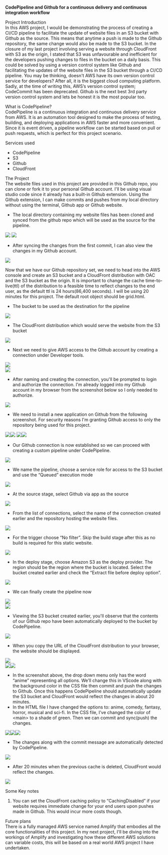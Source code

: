 **CodePipeline and Github for a continuous delivery and continuous integration workflow**

Project Introduction  
In this AWS project, I would be demonstrating the process of creating a CI/CD pipeline to facilitate the update of website files in an S3 bucket with Github as the source. This means that anytime a push is made to the Github repository, the same change would also be made to the S3 bucket. In the closure of my last project involving serving a website through CloudFront with S3 as the origin, I stated that S3 was unfavourable and inefficient for the developers pushing changes to files in the bucket on a daily basis. This could be solved by using a version control system like Github and facilitating the updates of the website files in the S3 bucket through a CI/CD pipeline. You may be thinking, doesn't AWS have its own version control service for developers? After all, it is the biggest cloud computing platform. Sadly, at the time of writing this, AWS’s version control system; CodeCommit has been deprecated. Github is the next best 3rd party version control system and lets be honest it is the most popular too.

What is CodePipeline?  
CodePipeline is a continuous integration and continuous delivery service from AWS. It is an automation tool designed to make the process of testing, building, and deploying applications in AWS faster and more convenient. Since it is event driven, a pipeline workflow can be started based on pull or push requests, which is perfect for this project scenario.

Services used
- CodePipeline
- S3
- Github
- CloudFront

The Project  
The website files used in this project are provided in this Github repo, you can clone or fork it to your personal Github account. I'll be using visual studio code since it already has a built-in Github extension. Using the Github extension, I can make commits and pushes from my local directory without using the terminal, Github app or Github website.

- The local directory containing my website files has been cloned and synced from the github repo which will be used as the source for the pipeline.

![](./images/image18.png)
![](./images/image7.png)

- After syncing the changes from the first commit, I can also view the changes in my Github account.

![](./images/image22.png)

Now that we have our Github repository set, we need to head into the AWS console and create an S3 bucket and a CloudFront distribution with OAC and the S3 bucket as the origin. It is important to change the cache time-to-live(ttl) of the distribution to a feasible time to reflect changes to the end user, as the default ttl is 24 hours(86,400 seconds). I will be using 20 minutes for this project. The default root object should be grid.html.

- The bucket to be used as the destination for the pipeline

![](./images/image15.png)

- The CloudFront distribution which would serve the website from the S3 bucket

![](./images/image25.png)

- Next we need to give AWS access to the Github account by creating a connection under Developer tools.

![](./images/image3.png)  
![](./images/image2.png)

- After naming and creating the connection, you'll be prompted to login and authorize the connection. I'm already logged into my Github account in my browser from the screenshot below so I only needed to authorize.

![](./images/image1.png)

- We need to install a new application on Github from the following screenshot. For security reasons I'm granting Github access to only the repository being used for this project.

![](./images/image28)![](./images/image16.png)
![](./images/image20)![](./images/image10.png)

- Our Github connection is now established so we can proceed with creating a custom pipeline under CodePipeline.

![](./images/image29.png)

- We name the pipeline, choose a service role for access to the S3 bucket and use the “Queued” execution mode

![](./images/image17.png)

- At the source stage, select Github via app as the source

![](./images/image21.png)

- From the list of connections, select the name of the connection created earlier and the repository hosting the website files.

![](./images/image26.png)

- For the trigger choose “No filter”. Skip the build stage after this as no build is required for this static website.

![](./images/image6.png)

- In the deploy stage, choose Amazon S3 as the deploy provider. The region should be the region where the bucket is located. Select the bucket created earlier and check the “Extract file before deploy option”.

![](./images/image8.png)

- We can finally create the pipeline now

![](./images/image4.png)  
![](./images/image9.png)

- Viewing the S3 bucket created earlier, you'll observe that the contents of our Github repo have been automatically deployed to the bucket by CodePipeline.

![](./images/image19.png)

- When you copy the URL of the CloudFront distribution to your browser, the website should be displayed.

![](./images/image11.png)  
![](./images/image14.png)![](./images/image5.png)

- In the screenshot above, the drop down menu only has the word “anime” representing all options. We’ll change this in VScode along with the background color in the CSS file then commit and push the changes to Github. Once this happens CodePipeline should automatically update the S3 bucket and CloudFront would reflect the changes in about 20 minutes.
- In the HTML file I have changed the options to: anime, comedy, fantasy, horror, musical and sci-fi. In the CSS file, I’ve changed the color of \<main\> to a shade of green. Then we can commit and sync(push) the changes.

![](./images/image12.png)![](./images/image24.png)![](./images/image23.png)

- The changes along with the commit message are automatically detected by CodePipeline.

![](./images/image13.png)

- After 20 minutes when the previous cache is deleted, CloudFront would reflect the changes.

![](./images/image27.png)

Some Key notes

1. You can set the CloudFront caching policy to “CachingDisabled” if your website requires immediate change for your end users upon pushes made in Github. This would incur more costs though.

Future plans  
There is a fully managed AWS service named Amplify that embodies all the core functionalities of this project. In my next project, I'll be diving into the workings of Amplify and investigating how these different AWS solutions can variable costs, this will be based on a real world AWS project I have undertaken.
